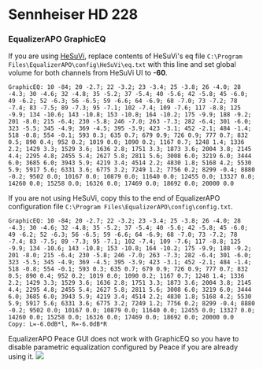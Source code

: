 # Sennheiser HD 228
### EqualizerAPO GraphicEQ
If you are using [HeSuVi](https://sourceforge.net/projects/hesuvi/), replace contents of HeSuVi's eq file `C:\Program Files\EqualizerAPO\config\HeSuVi\eq.txt` with this line and set global volume for both channels from HeSuVi UI to **-60**.
```
GraphicEQ: 10 -84; 20 -2.7; 22 -3.2; 23 -3.4; 25 -3.8; 26 -4.0; 28 -4.3; 30 -4.6; 32 -4.8; 35 -5.2; 37 -5.4; 40 -5.6; 42 -5.8; 45 -6.0; 49 -6.2; 52 -6.3; 56 -6.5; 59 -6.6; 64 -6.9; 68 -7.0; 73 -7.2; 78 -7.4; 83 -7.5; 89 -7.3; 95 -7.1; 102 -7.4; 109 -7.6; 117 -8.8; 125 -9.9; 134 -10.6; 143 -10.8; 153 -10.8; 164 -10.2; 175 -9.9; 188 -9.2; 201 -8.0; 215 -6.4; 230 -5.8; 246 -7.0; 263 -7.3; 282 -6.4; 301 -6.0; 323 -5.5; 345 -4.9; 369 -4.5; 395 -3.9; 423 -3.1; 452 -2.1; 484 -1.4; 518 -0.8; 554 -0.1; 593 0.3; 635 0.7; 679 0.9; 726 0.9; 777 0.7; 832 0.5; 890 0.4; 952 0.2; 1019 0.0; 1090 0.2; 1167 0.7; 1248 1.4; 1336 2.2; 1429 3.3; 1529 3.6; 1636 2.8; 1751 3.3; 1873 3.6; 2004 3.8; 2145 4.4; 2295 4.8; 2455 5.4; 2627 5.8; 2811 5.6; 3008 6.0; 3219 6.0; 3444 6.0; 3685 6.0; 3943 5.9; 4219 3.4; 4514 2.2; 4830 1.8; 5168 4.2; 5530 5.9; 5917 5.6; 6331 3.6; 6775 3.2; 7249 1.2; 7756 0.2; 8299 -0.4; 8880 -0.2; 9502 0.0; 10167 0.0; 10879 0.0; 11640 0.0; 12455 0.0; 13327 0.0; 14260 0.0; 15258 0.0; 16326 0.0; 17469 0.0; 18692 0.0; 20000 0.0
```
If you are not using HeSuVi, copy this to the end of EqualizerAPO configuration file `C:\Program Files\EqualizerAPO\config\config.txt`.
```
GraphicEQ: 10 -84; 20 -2.7; 22 -3.2; 23 -3.4; 25 -3.8; 26 -4.0; 28 -4.3; 30 -4.6; 32 -4.8; 35 -5.2; 37 -5.4; 40 -5.6; 42 -5.8; 45 -6.0; 49 -6.2; 52 -6.3; 56 -6.5; 59 -6.6; 64 -6.9; 68 -7.0; 73 -7.2; 78 -7.4; 83 -7.5; 89 -7.3; 95 -7.1; 102 -7.4; 109 -7.6; 117 -8.8; 125 -9.9; 134 -10.6; 143 -10.8; 153 -10.8; 164 -10.2; 175 -9.9; 188 -9.2; 201 -8.0; 215 -6.4; 230 -5.8; 246 -7.0; 263 -7.3; 282 -6.4; 301 -6.0; 323 -5.5; 345 -4.9; 369 -4.5; 395 -3.9; 423 -3.1; 452 -2.1; 484 -1.4; 518 -0.8; 554 -0.1; 593 0.3; 635 0.7; 679 0.9; 726 0.9; 777 0.7; 832 0.5; 890 0.4; 952 0.2; 1019 0.0; 1090 0.2; 1167 0.7; 1248 1.4; 1336 2.2; 1429 3.3; 1529 3.6; 1636 2.8; 1751 3.3; 1873 3.6; 2004 3.8; 2145 4.4; 2295 4.8; 2455 5.4; 2627 5.8; 2811 5.6; 3008 6.0; 3219 6.0; 3444 6.0; 3685 6.0; 3943 5.9; 4219 3.4; 4514 2.2; 4830 1.8; 5168 4.2; 5530 5.9; 5917 5.6; 6331 3.6; 6775 3.2; 7249 1.2; 7756 0.2; 8299 -0.4; 8880 -0.2; 9502 0.0; 10167 0.0; 10879 0.0; 11640 0.0; 12455 0.0; 13327 0.0; 14260 0.0; 15258 0.0; 16326 0.0; 17469 0.0; 18692 0.0; 20000 0.0
Copy: L=-6.0dB*l, R=-6.0dB*R
```
EqualizerAPO Peace GUI does not work with GraphicEQ so you have to disable parametric equalization configured by Peace if you are already using it.
![](https://raw.githubusercontent.com/jaakkopasanen/AutoEq/master/results/Headphone.com/headphoncecom/onear/Sennheiser%20HD%20228/Sennheiser%20HD%20228.png)
